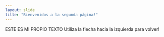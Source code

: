 ```yaml
---
layout: slide
title: "Bienvenidos a la segunda página!"
---
```

ESTE ES MI PROPIO TEXTO
Utiliza la flecha hacia la izquierda para volver!
